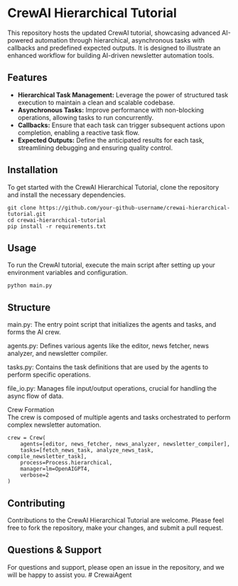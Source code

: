 # CrewAI Hierarchical Tutorial  
This repository hosts the updated CrewAI tutorial, showcasing advanced AI-powered automation through hierarchical, asynchronous tasks with callbacks and predefined expected outputs. It is designed to illustrate an enhanced workflow for building AI-driven newsletter automation tools.  




## Features   
- **Hierarchical Task Management:** Leverage the power of structured task execution to maintain a clean and scalable codebase.  
- **Asynchronous Tasks:** Improve performance with non-blocking operations, allowing tasks to run concurrently.  
- **Callbacks:** Ensure that each task can trigger subsequent actions upon completion, enabling a reactive task flow.  
- **Expected Outputs:** Define the anticipated results for each task, streamlining debugging and ensuring quality control.  



## Installation  
To get started with the CrewAI Hierarchical Tutorial, clone the repository and install the necessary dependencies.  


  
```  
git clone https://github.com/your-github-username/crewai-hierarchical-tutorial.git  
cd crewai-hierarchical-tutorial  
pip install -r requirements.txt  
```  

## Usage  
To run the CrewAI tutorial, execute the main script after setting up your environment variables and configuration.  
   
```   
python main.py  
```  

## Structure  
main.py: The entry point script that initializes the agents and tasks, and forms the AI crew.  

agents.py: Defines various agents like the editor, news fetcher, news analyzer, and newsletter compiler.  

tasks.py: Contains the task definitions that are used by the agents to perform specific operations.  

file_io.py: Manages file input/output operations, crucial for handling the async flow of data.  


Crew Formation  
The crew is composed of multiple agents and tasks orchestrated to perform complex newsletter automation.  
  
```  
crew = Crew(  
    agents=[editor, news_fetcher, news_analyzer, newsletter_compiler],  
    tasks=[fetch_news_task, analyze_news_task, compile_newsletter_task],  
    process=Process.hierarchical,  
    manager=lm=OpenAIGPT4,  
    verbose=2  
)
```
## Contributing  
Contributions to the CrewAI Hierarchical Tutorial are welcome. Please feel free to fork the repository, make your changes, and submit a pull request.  

## Questions & Support
For questions and support, please open an issue in the repository, and we will be happy to assist you.
#   C r e w a i A g e n t 
 
 
